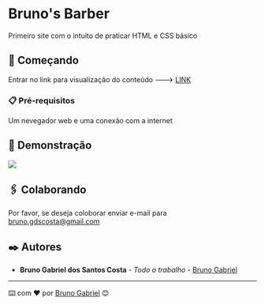 # Bruno's Barber

Primeiro site com o intuito de praticar HTML e CSS básico

## 🚀 Começando

Entrar no link para visualização do conteúdo ---> [LINK](https://bruno-gdos.github.io/BrunosBarber/index.html)

### 📋 Pré-requisitos

Um nevegador web e uma conexão com a internet

## 🎯 Demonstração

![](Exemplo.gif)

## 🖇️ Colaborando

Por favor, se deseja coloborar enviar e-mail para bruno.gdscosta@gmail.com

## ✒️ Autores

* **Bruno Gabriel dos Santos Costa** - *Todo o trabalho* - [Bruno Gabriel](https://github.com/Bruno-Gdos)

---
⌨️ com ❤️ por [Bruno Gabriel](https://github.com/Bruno-Gdos) 😊
